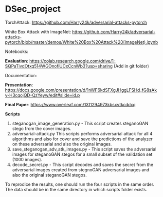 # DSec_project
TorchAttack: https://github.com/Harry24k/adversarial-attacks-pytorch

White Box Attack with ImageNet: https://github.com/Harry24k/adversarial-attacks-pytorch/blob/master/demos/White%20Box%20Attack%20(ImageNet).ipynb

Notebooks:

**Evaluation**: https://colab.research.google.com/drive/1-SQPaTivdOtxq514WGOnofiUCxCcnWb3?usp=sharing (Add in git folder)


Documentation:

**Presentation**: https://docs.google.com/presentation/d/1nWF6kdSFXgJHggLFSHd_fG8sAkv-H3cqojQD-QzYeyw/edit#slide=id.p

**Final Paper**: https://www.overleaf.com/1311294973kbsxvtkcddxq


**Scripts**
1. steganogan_image_generation.py - This script creates steganoGAN stego from the cover images.
2. adversarial-attack.py This scripts performs adversarial attack for all 4 algorithms and also for cover and save the predictions of the analyzer on these adversarial and also the original images.
3. save_steganogan_adv_atk_images.py - This script saves the adversarial images for steganoGAN stegos for a small subset of the validation set (1000 images).
4. decode_secret.py - This script decodes and saves the secret from the adversarial images created from stegnoGAN adversarial images and also the original steganoGAN stegos.

To reprodice the results, one should run the four scripts in the same order. The data should be in the same directory in which scripts folder exists.



 
